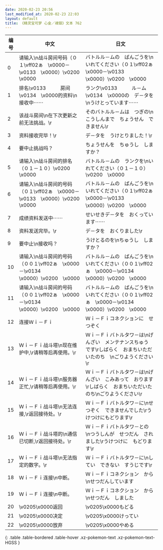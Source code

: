 ```yaml
---
date: 2020-02-23 20:56
last_modified_at: 2020-02-23 22:03
layout: default
title: 《精灵宝可梦 心金／魂银》文本 762
---
```

| 编号 | 中文 | 日文 |
| ---- | ---- | ---- |
| 0 | 请输入\n战斗房间号码（０１\vff02ぁ　\x0000－\v0133　\x0000）\v0200　\x0000 | バトルル－ムの　ばんごうを\nいれてください（０１\vff02ぁ　\x0000－\v0133　\x0000）\v0200　\x0000 |
| 1 | 排名\v0133　　　房间\v0134　\x0000的资料\n接收中⋯⋯ | ランク\v0133　　　ル－ム\v0134　\x0000の　デ－タを\nうけとっています⋯⋯ |
| 2 | 该战斗房间\n在下次更新之前无法挑战。\r | そのバトルル－ムは　つぎの\nこうしんまで　ちょうせん　できません\r |
| 3 | 资料接收完毕！\r | デ－タを　うけとりました！\r |
| 4 | 要中止挑战吗？ | ちょうせんを　ちゅうし　しますか？ |
| 5 | 请输入\n战斗房间的排名（０１－１０）\v0200　\x0000 | バトルル－ムの　ランクを\nいれてください（０１－１０）\v0200　\x0000 |
| 6 | 请输入\n战斗房间的号码（０１\vff02ぁ　\x0000－\v0133　\x0000）\v0200　\x0000 | バトルル－ムの　ばんごうを\nいれてください（０１\vff02ぁ　\x0000－\v0133　\x0000）\v0200　\x0000 |
| 7 | 成绩资料发送中⋯⋯ | せいせきデ－タを　おくっています⋯⋯ |
| 8 | 资料发送完毕。\r | デ－タを　おくりました\r |
| 9 | 要中止\n接收吗？ | うけとるのを\nちゅうし　しますか？ |
| 10 | 请输入\n战斗房间的号码（００１\vff02ぁ　\x0000－\v0134　\x0000）\v0200　\x0000 | バトルル－ムの　ばんごうを\nいれてください（００１\vff02ぁ　\x0000－\v0134　\x0000）\v0200　\x0000 |
| 11 | 请输入\n战斗房间的号码（００１\vff02ぁ　\x0000－\v0134　\x0000）\v0200　\x0000 | バトルル－ムの　ばんごうを\nいれてください（００１\vff02ぁ　\x0000－\v0134　\x0000）\v0200　\x0000 |
| 12 | 连接Ｗｉ－Ｆｉ | Ｗｉ－Ｆｉコネクションに　せつぞく |
| 13 | Ｗｉ－Ｆｉ战斗塔\n现在维护中,\r请稍等后再使用。\r | Ｗｉ－Ｆｉバトルタワ－は\nげんざい　メンテナンスちゅう　です\rしばらく　おまちいただいたのち　\nごりようください\r |
| 14 | Ｗｉ－Ｆｉ战斗塔\n服务器正忙,\r请稍等后再使用。\r | Ｗｉ－Ｆｉバトルタワ－は\nげんざい　こみあって　おります\rしばらく　おまちいただいたのち\nごりようください\r |
| 15 | Ｗｉ－Ｆｉ战斗塔\n无法连接,\r返回接待处。\r | Ｗｉ－Ｆｉバトルタワ－に\nせつぞく　できませんでした\rうけつけにもどります\r |
| 16 | Ｗｉ－Ｆｉ战斗塔的\n通信已切断,\r返回接待处。\r | Ｗｉ－Ｆｉバトルタワ－との　\nつうしんが　せつだん　されました\rうけつけに　もどります\r |
| 17 | Ｗｉ－Ｆｉ战斗塔\n无法指定的数字。\r | Ｗｉ－Ｆｉバトルタワ－に\nしてい　できない　すうじです\r |
| 18 | Ｗｉ－Ｆｉ连接\n中断。 | Ｗｉ－Ｆｉコネクション　から\nせつだんしています |
| 19 | Ｗｉ－Ｆｉ连接\n中断。 | Ｗｉ－Ｆｉコネクション　から\nせつだん　しました |
| 20 | \v0205\x0000返回 | \v0205\x0000もどる |
| 21 | \v0205\x0000决定 | \v0205\x0000けってい |
| 22 | \v0205\x0000放弃 | \v0205\x0000やめる |
{: .table .table-bordered .table-hover .xz-pokemon-text .xz-pokemon-text-HGSS }
